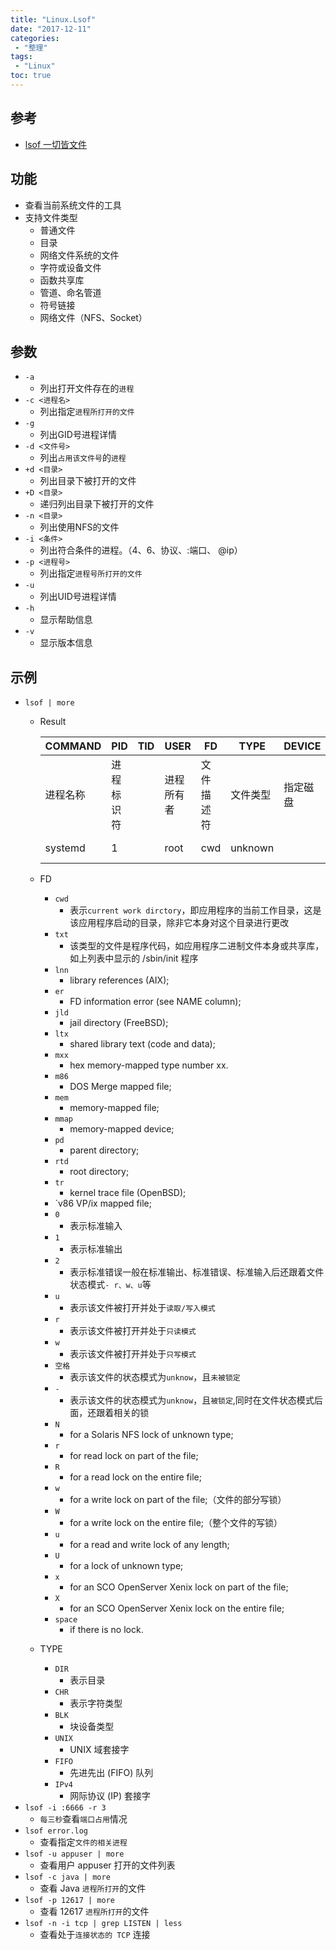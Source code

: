 ```yaml
---
title: "Linux.Lsof"
date: "2017-12-11"
categories:
 - "整理"
tags:
 - "Linux"
toc: true
---
```



## 参考
- [lsof 一切皆文件](http://linuxtools-rst.readthedocs.io/zh_CN/latest/tool/lsof.html)

## 功能
- 查看当前系统文件的工具
- 支持文件类型
	- 普通文件
	- 目录
	- 网络文件系统的文件
	- 字符或设备文件
	- 函数共享库
	- 管道、命名管道
	- 符号链接
	- 网络文件（NFS、Socket）

## 参数
- `-a`
	-  列出打开文件存在的`进程`
- `-c <进程名>`
	-  列出指定`进程所打开的文件`
- `-g`
	-  列出GID号进程详情
- `-d <文件号>`
	-  列出`占用该文件号`的`进程`
- `+d <目录>`
	-  列出目录下被打开的文件
- `+D <目录>`
	-  递归列出目录下被打开的文件
- `-n <目录>`
	-  列出使用NFS的文件
- `-i <条件>` 
	-  列出符合条件的进程。（4、6、协议、:端口、 @ip）
- `-p <进程号>`
	-  列出指定`进程号所打开的文件`
- `-u`
	-  列出UID号进程详情
- `-h`
	-  显示帮助信息
- `-v`
	-  显示版本信息

## 示例
- `lsof | more`
	- Result

		| COMMAND  |    PID     | TID |    USER    |     FD     |   TYPE   |  DEVICE  | SIZE/OFF |   NODE   |                   NAME                   |
		|----------|------------|-----|------------|------------|----------|----------|----------|----------|------------------------------------------|
		| 进程名称 | 进程标识符 |     | 进程所有者 | 文件描述符 | 文件类型 | 指定磁盘 | 文件大小 | 索引节点 | 打开文件的确切名称                       |
		| systemd  | 1          |     | root       | cwd        | unknown  |          |          |          | /proc/1/cwd(readlink: Permission denied) |
		
	- FD
		- `cwd`
			- 表示`current work dirctory`，即应用程序的当前工作目录，这是该应用程序启动的目录，除非它本身对这个目录进行更改
		- `txt `
			- 该类型的文件是程序代码，如应用程序二进制文件本身或共享库，如上列表中显示的 /sbin/init 程序
		- `lnn`
			- library references (AIX);
		- `er`
			- FD information error (see NAME column);
		- `jld`
			- jail directory (FreeBSD);
		- `ltx`
			- shared library text (code and data);
		- `mxx `
			- hex memory-mapped type number xx.
		- `m86`
			- DOS Merge mapped file;
		- `mem`
			- memory-mapped file;
		- `mmap`
			- memory-mapped device;
		- `pd`
			- parent directory;
		- `rtd`
			- root directory;
		- `tr`
			- kernel trace file (OpenBSD);
		- `v86  VP/ix mapped file;
		- `0`
			- 表示标准输入
		- `1`
			- 表示标准输出
		- `2`
			- 表示标准错误一般在标准输出、标准错误、标准输入后还跟着文件状态模式`- r、w、u`等
		- `u`
			- 表示该文件被打开并处于`读取/写入模式`
		- `r`
			- 表示该文件被打开并处于`只读模式`
		- `w`
			- 表示该文件被打开并处于`只写模式`
		- `空格`
			- 表示该文件的状态模式为`unknow`，且`未被锁定`
		- `-`
			- 表示该文件的状态模式为`unknow`，且`被锁定`,同时在文件状态模式后面，还跟着相关的锁
		- `N`
			- for a Solaris NFS lock of unknown type;
		- `r`
			- for read lock on part of the file;
		- `R`
			- for a read lock on the entire file;
		- `w`
			- for a write lock on part of the file;（文件的部分写锁）
		- `W`
			- for a write lock on the entire file;（整个文件的写锁）
		- `u`
			- for a read and write lock of any length;
		- `U`
			- for a lock of unknown type;
		- `x`
			- for an SCO OpenServer Xenix lock on part      of the file;
		- `X`
			- for an SCO OpenServer Xenix lock on the      entire file;
		- `space`
			- if there is no lock.
	- TYPE
		- `DIR`
			- 表示目录
		- `CHR`
			- 表示字符类型
		- `BLK`
			- 块设备类型
		- `UNIX`
			-  UNIX 域套接字
		- `FIFO`
			- 先进先出 (FIFO) 队列
		- `IPv4`
			- 网际协议 (IP) 套接字
- `lsof -i :6666 -r 3`
	- `每三秒`查看`端口占用`情况
- `lsof error.log `
	- 查看指定`文件的相关进程`
- `lsof -u appuser | more`
	- 查看用户 appuser 打开的文件列表
- `lsof -c java | more`
	- 查看 Java `进程所打开`的文件
- `lsof -p 12617 | more`
	- 查看 12617 `进程所打开`的文件
- `lsof -n -i tcp | grep LISTEN | less`
	- 查看处于`连接状态的 TCP` 连接

